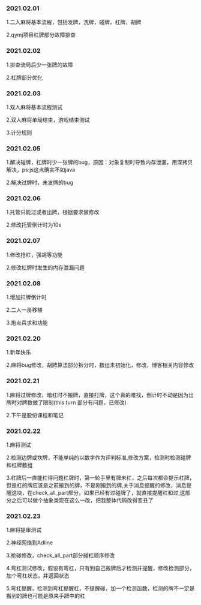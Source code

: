 ### 2021.02.01
1.二人麻将基本流程，包括发牌，洗牌，碰牌，杠牌，胡牌

2.qymj项目杠牌部分故障排查

### 2021.02.02
1.排查流局后少一张牌的故障

2.杠牌部分优化

### 2021.02.03
1.双人麻将基本流程测试

2.双人麻将单局结束，游戏结束测试

3.计分规则

### 2021.02.05
1.解决碰牌，杠牌时少一张牌的bug，原因：对象复制时导致内存泄漏，用深拷贝解决，ps:js这点确实不如java

2.解决过牌时，未发牌的bug

### 2021.02.06
1.托管只能过或者出牌，根据要求做修改

2.修改托管倒计时为10s

### 2021.02.07
1.修改抢杠，强胡等功能

2.修改杠牌时发生的内存泄漏问题

### 2021.02.08
1.增加扣牌倒计时

2.二人一房移植

3.炮点兵求和功能

### 2021.02.20
1.新年快乐

2.麻将bug修改，胡牌算法部分拆分时，数组未初始化，修改，博客相关内容修改

### 2021.02.21
1.麻将过牌修改，暗杠时不搬牌，直接打牌，这个真的难找，倒计时不动是因为出牌时对牌数做了限制(this.turn 部分有问题，已修改)

2.下午是股份课程和笔记

### 2021.02.22
1.麻将测试

2.检测边牌或坎牌，不能单纯的以数字作为评判标准,修改方案，检测时检测碰牌和杠牌数组

3.杠牌后一直能杠得问题杠牌时，第一轮手里有牌未杠，之后每次都会提示杠牌，但是杠的牌应该是之前搬到的牌，不是刚搬到的牌,关于消息提醒的修改，消息提醒这块，在check_all_part部分，如果已经有过碰牌了，就直接提醒杠和过,这部分之后可以做个抽象类现在这么一改，把我整体代码改得变丑了



### 2021.02.23
1.麻将提审测试

2.神经网络到Adline

3.抢碰修改，check_all_part部分碰杠顺序修改

4.弯杠测试修改，假设有弯杠，只有到自己搬牌后才检测并提醒，修改检测部分，加个弯杠状态，并返回状态

5.弯杠提醒，检测到弯杠提醒杠，不提醒碰，加一个检测函数，检测的牌不一定是搬到的牌也可能是原来手牌中的杠



